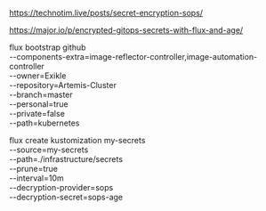 https://technotim.live/posts/secret-encryption-sops/

https://major.io/p/encrypted-gitops-secrets-with-flux-and-age/

flux bootstrap github \
  --components-extra=image-reflector-controller,image-automation-controller \
  --owner=Exikle \
  --repository=Artemis-Cluster \
  --branch=master \
  --personal=true \
  --private=false \
  --path=kubernetes

  flux create kustomization my-secrets \
--source=my-secrets \
--path=./infrastructure/secrets \
--prune=true \
--interval=10m \
--decryption-provider=sops \
--decryption-secret=sops-age
